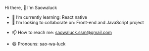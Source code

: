 


<!-- ✨ _special_ ✨ -->


Hi there, 👋 I'm Saowaluck 
<!--  🔭 I’m currently working on ... -->
- 🌱 I’m currently learning: React native 
- 👯 I’m looking to collaborate on: Front-end and JavaScript project
<!--  🤔 I’m looking for help with ... -->
<!-- - 💬 Ask me about ... -->
- 📫 How to reach me: saowaluck.ssm@gmail.com

- 😄 Pronouns: sao-wa-luck
<!--  ⚡ Fun fact: ... -->




